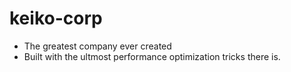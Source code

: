 # keiko-corp
- The greatest company ever created
- Built with the ultmost performance optimization tricks there is.